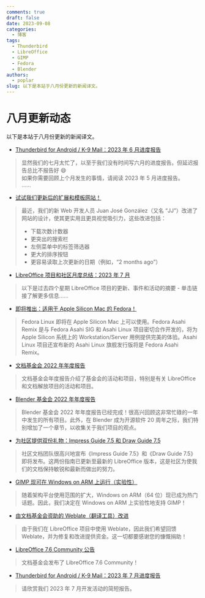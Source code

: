 ```yaml
---
comments: true
draft: false 
date: 2023-09-08 
categories:
  - 博客
tags:
  - Thunderbird
  - LibreOffice
  - GIMP
  - Fedora
  - Blender
authors: 
  - poplar
slug: 以下是本站于八月份更新的新闻译文。
---
```


# 八月更新动态

以下是本站于八月份更新的新闻译文。

- [Thunderbird for Android / K-9 Mail：2023 年 6 月进度报告](./../../translation/thunderbird-2023-08-01.md)

>显然我们的七月太忙了，以至于我们没有时间写六月的进度报告。但延迟报告总比不报告好 😄  
>如果你需要回顾上个月发生的事情，请阅读 2023 年 5 月进度报告。  
>……

- [试试我们更新后的扩展和模板网站！](./../../translation/tdf-the-new-goodie-site.md/)

>最近，我们的新 Web 开发人员 Juan José González（又名 “JJ”）改进了网站的设计，使其更实用且更具视觉吸引力，这些改进包括：  
> - 下载次数计数器  
> - 更突出的搜索栏  
> - 左侧菜单中的标签筛选器  
> - 更大的排序按钮  
> - 更容易读取上次更新的日期（例如，“2 months ago”）

- [LibreOffice 项目和社区月度总结：2023 年 7 月](./../../translation/tdf-2023-07-recap.md)

> 以下是过去四个星期 LibreOffice 项目的更新、事件和活动的摘要 - 单击链接了解更多信息……

- [即将推出：适用于 Apple Silicon Mac 的 Fedora！](./../../translation/fedora-asahi-remix.md)

> Fedora Linux 即将在 Apple Silicon Mac 上可以使用。Fedora Asahi Remix 是与 Fedora Asahi SIG 和 Asahi Linux 项目密切合作开发的，将为 Apple Silicon 系统上的 Workstation/Server 用例提供完美的体验。Asahi Linux 项目还宣布新的 Asahi Linux 旗舰发行版将是 Fedora Asahi Remix。

- [文档基金会 2022 年年度报告](./../../translation/tdf-2022-annual-report.md)

> 文档基金会年度报告介绍了基金会的活动和项目，特别是有关 LibreOffice 和文档解放项目的活动和项目。

- [Blender 基金会 2022 年年度报告](./../../translation/blender-2022-annual-report.md)

> Blender 基金会 2022 年年度报告已经完成！很高兴回顾这非常忙碌的一年中发生的所有项目。此外，在 Blender 成为开源软件 20 周年之际，我们特别增加了一个章节，以收集关于我们项目的观点。

- [为社区提供双份礼物：Impress Guide 7.5 和 Draw Guide 7.5](./../../translation/tdf-draw-impress-guide-7.5.md)

> 社区文档团队很高兴地宣布《Impress Guide 7.5》和《Draw Guide 7.5》即将发布。这两份指南已更新至最新的 LibreOffice 版本，这是社区为使我们的文档保持敏锐和最新而做出的努力。

- [GIMP 现可在 Windows on ARM 上运行（实验性）](./../../translation/gimp-support-arm.md)

> 随着架构平台使用范围的扩大，Windows on ARM（64 位）现已成为热门话题。因此，我们决定在 Windows on ARM 上实验性地支持 GIMP！

- [由文档基金会资助的 Weblate（翻译工具）改进](./../../translation/tdf-weblate.md)

> 由于我们在 LibreOffice 项目中使用 Weblate，因此我们希望回馈 Weblate，并为修复和改进提供资金。这一切都要感谢您的慷慨捐助！

- [LibreOffice 7.6 Community 公告](./../../translation/tdf-libreoffice-7.6.md)

> 文档基金会发布了 LibreOffice 7.6 Community！

- [Thunderbird for Android / K-9 Mail：2023 年 7 月进度报告](./../../translation/thunderbird-2023-08-25.md)

> 请欣赏我们 2023 年 7 月开发活动的简短报告。